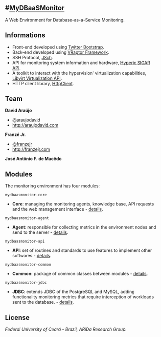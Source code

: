 #[MyDBaaSMonitor](http://github.com/araujodavid/mydbaasmonitor)
--------------

A Web Environment for Database-as-a-Service Monitoring.

## Informations

* Front-end developed using [Twitter Bootstrap](http://twitter.github.com/bootstrap).
* Back-end developed using [VRaptor Framework](http://vraptor.caelum.com.br).
* SSH Protocol, [JSch](http://www.jcraft.com/jsch/).
* API for monitoring system information and hardware, [Hyperic SIGAR API](http://www.hyperic.com/products/sigar).
* A toolkit to interact with the  hypervision' virtualization capabilities, [Libvirt Virtualization API](http://http://libvirt.org).
* HTTP client library, [HttpClient](http://hc.apache.org/httpcomponents-client-ga/index.html).

## Team

**David Araújo**

+ [@araujodavid](http://github.com/araujodavid)
+ http://araujodavid.com

**Franzé Jr.**

+ [@franzejr](http://github.com/franzejr)
+ http://franzejr.com

**José Antônio F. de Macêdo**

## Modules

The monitoring environment has four modules:

`mydbaasmonitor-core`
+ **Core**: managing the monitoring agents, knowledge base, API requests and the web management interface - [details](http://github.com/araujodavid/mydbaasmonitor/tree/master/mydbaasmonitor-core).

`mydbaasmonitor-agent`
+ **Agent**: responsible for collecting metrics in the environment nodes and send to the server - [details](http://github.com/araujodavid/mydbaasmonitor/tree/master/mydbaasmonitor-agent).

`mydbaasmonitor-api`
+ **API**: set of routines and standards to use features to implement other softwares - [details](http://github.com/araujodavid/mydbaasmonitor/tree/master/mydbaasmonitor-api).

`mydbaasmonitor-common`
+ **Common**: package of common classes between modules - [details](http://github.com/araujodavid/mydbaasmonitor/tree/master/mydbaasmonitor-common).

`mydbaasmonitor-jdbc`
+ **JDBC**: extends JDBC of the PostgreSQL and MySQL, adding functionality monitoring metrics that require interception of workloads sent to the database. - [details](http://github.com/araujodavid/mydbaasmonitor/tree/master/mydbaasmonitor-jdbc).

## License

*Federal University of Ceará - Brazil, ARiDa Research Group.*
